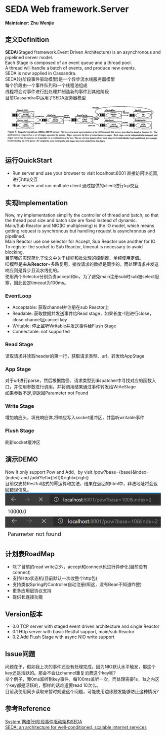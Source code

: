 # SEDA Web framework.Server
**Maintainer: Zhu Wenjie**
## 定义Definition
**SEDA**(Staged framework.Event Driven Architecture) is an asynchronous and pipelined server model.  
Each Stage is composed of an event queue and a thread pool.  
A thread will handle a batch of events, and produce new events.  
SEDA is now applied in Cassandra.   
SEDA(分阶段事件驱动模型)是一个异步流水线服务器模型  
每个阶段由一个事件队列和一个线程池组成  
线程将会对事件进行批处理并制造新的事件到其他阶段   
目前Cassandra中运用了SEDA服务器模型
![avatar](./seda.jpg)

## 运行QuickStart
- Run server and use your browser to visit localhost:8001 直接访问浏览器,进行http交互
- Run server and run multiple client 通过提供的client进行tcp交互

## 实现Implementation
Now, my implementation simplify the controller of thread and batch, so that the thread pool size and batch size are fixed instead of dynamic.  
Main/Sub Reactor and NIO(IO multiplexing) is the IO model, which means getting request is synchronous but handling request is asynchronous and pipelined.   
Main Reactor use one selector for Accept, Sub Reactor use another for IO. To register the socket to Sub Reactor, timeout is necessary to avoid blocking.   
目前我的实现简化了论文中关于线程和批处理的控制器，单纯使用定值。  
IO模型是**主从Reactor**+多路复用，接收请求的数据是同步的，而处理请求并发送响应则是异步且流水线化的。  
使用两个Selector分别负责accept和io，为了避免main注册sub时sub被select阻塞，因此设定timeout为100ms。  
### EventLoop
- Acceptable: 获取channel并注册在sub Reactor上
- Readable: 获取数据并发送事件给Read stage，如果长度-1则进行close，close channel且cancel key
- Writable: 停止监听Writable并发送事件给Flush Stage
- Connectable: not supported
### Read Stage
读取请求并读取header的第一行，获取请求类型、url，转发给AppStage
### App Stage
对于url进行parse，然后根据路径、请求类型到dispatcher中寻找对应的函数入口，并使用参数进行调用，并将调用结果通过事件转发给WriteStage  
如果参数不足,则返回Parameter not Found
### Write Stage
增加响应头，填充响应体,将响应写入socket缓冲区，并监听writable事件
### Flush Stage
刷新socket缓冲区

## 演示DEMO
Now It only support Pow and Add，by visit /pow?base={base}&index={index} and /add?left={left}&right={right}  
目前仅支持Restful格式的幂运算和加法，结果在返回的html中，非法地址将会返回错误信息。
![avatar](./demo.PNG)
![avatar](./error.PNG)


## 计划表RoadMap
- 除了目前的read write之外，accept和connect也进行异步化(目前没有connect)
- 支持Http状态机(目前默认一次收整个http包)
- 支持类似Spring的Controller自动注册(啊这，没有Bean不知道咋整)
- 更多应用层协议支持
- 提供长连接功能

## Version版本
- 0.0 TCP server with staged event driven architecture and single Reactor
- 0.1 Http server with basic Restful support, main/sub Reactor
- 0.2 Add Flush Stage with async NIO write support

## Issue问题
问题在于，假如我上次的事件还没有处理完成，因为NIO默认水平触发，那这个key还是活跃的。那会不会让channel重复消费这个key呢?    
举个例子，我0ms监听到key事件，每100ms监听一次，而处理需要1s，1s之内这个key都是活跃的，那样的话难道要read 10次么。   
目前我使用同步读取来暂时规避这个问题，可能使用边缘触发能够防止这种情况?   

## 参考Reference
[System|网络|分阶段事件驱动架构SEDA](https://zhuanlan.zhihu.com/p/161902784 )   
[SEDA: an architecture for well-conditioned, scalable internet services](https://dl.acm.org/doi/abs/10.1145/502034.502057)
